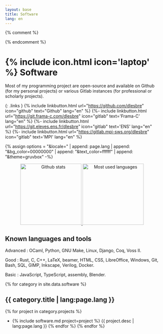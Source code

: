 ```yaml
---
layout: base
title: Software
lang: en
---
```

{% comment %}
<!-- LTeX: language=en-US -->
{% endcomment %}


# {% include icon.html icon='laptop' %} Software

Most of my programming project are open-source and available on Github (for my
personal projects) or various Gitlab instances (for professional or scholarly projects).

{: .links }
{% include linkbutton.html url="https://github.com/dlesbre" icon="github" text="Github" lang="en" %}
{%- include linkbutton.html url="https://git.frama-c.com/dlesbre" icon="gitlab" text='Frama-C' lang="en" %}
{%- include linkbutton.html url="https://git.eleves.ens.fr/dlesbre" icon="gitlab" text='ENS' lang="en" %}
{%- include linkbutton.html url="https://gitlab.mpi-sws.org/dlesbre" icon="gitlab" text='MPI' lang="en" %}

{% assign options = "&locale=" | append: page.lang
                  | append: "&bg_color=00000000"
                  | append: "&text_color=ffffff"
                  | append: "&theme=gruvbox" -%}

<div style="text-align: center;">
  <a href="https://github.com/anuraghazra/github-readme-stats">
    <img height=200 title="Github stats" alt="Github stats" class="dark-transparent"
         src="https://github-readme-stats.vercel.app/api?username=dlesbre&hide_rank=true&show_icons=true&include_all_commits=true{{ options }}" />
  </a>
  <a href="https://github.com/anuraghazra/github-readme-stats">
    <img height=200 title="Most used languages" alt="Most used languages" class="dark-transparent"
         src="https://github-readme-stats.vercel.app/api/top-langs/?username=dlesbre&layout=compact&{{ options }}" />
  </a>
</div>

## Known languages and tools

Advanced
: OCaml, Python, GNU Make, Linux, Django, Coq, Voss II.</dd>

Good
: Rust, C, C++, LaTeX, beamer, HTML, CSS, LibreOffice, Windows, Git, Bash, SQL, GIMP, Inkscape, Verilog, Docker.</dd>

Basic
: JavaScript, TypeScript, assembly, Blender.</dd>

{% for category in site.data.software %}
## {{ category.title | lang:page.lang }}

{% for project in category.projects %}
- {% include software.md project=project %} {{ project.desc | lang:page.lang }} {% endfor %}
{% endfor %}
